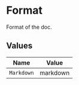 # Format

Format of the doc.


## Values

| Name       | Value      |
| ---------- | ---------- |
| `Markdown` | markdown   |